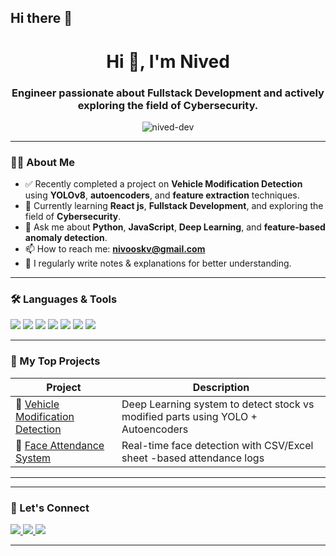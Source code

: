 ## Hi there 👋
<h1 align="center">Hi 👋, I'm Nived</h1>
<h3 align="center">Engineer passionate about Fullstack Development and actively exploring the field of Cybersecurity.</h3>

<p align="center">
  <img src="https://komarev.com/ghpvc/?username=nived-dev&label=Profile%20views&color=0e75b6&style=flat" alt="nived-dev" />
</p>

---

### 👨‍💻 About Me

- ✅ Recently completed a project on **Vehicle Modification Detection** using **YOLOv8**, **autoencoders**, and **feature extraction** techniques.
- 🌱 Currently learning **React js**, **Fullstack Development**, and exploring the field of **Cybersecurity**.
- 💬 Ask me about **Python**, **JavaScript**, **Deep Learning**, and **feature-based anomaly detection**.
- 📫 How to reach me: **nivooskv@gmail.com**
- 📝 I regularly write notes & explanations for better understanding.

---

### 🛠️ Languages & Tools

<p>
  <img src="https://img.shields.io/badge/Python-3670A0?style=for-the-badge&logo=python&logoColor=ffdd54"/>
  <img src="https://img.shields.io/badge/JavaScript-F0DB4F?style=for-the-badge&logo=javascript&logoColor=black"/>
   <img src="https://img.shields.io/badge/HTML5-e34c26?style=for-the-badge&logo=html5&logoColor=white"/>
  <img src="https://img.shields.io/badge/CSS3-264de4?style=for-the-badge&logo=css3&logoColor=white"/>
  <img src="https://img.shields.io/badge/Data%20Structures-ff6f61?style=for-the-badge"/>
  <img src="https://img.shields.io/badge/TensorFlow-FF6F00?style=for-the-badge&logo=tensorflow&logoColor=white"/>
  <img src="https://img.shields.io/badge/OpenCV-27338e?style=for-the-badge&logo=opencv&logoColor=white"/>
</p>

---

### 📂 My Top Projects

| Project | Description |
|--------|-------------|
| 🚗 [Vehicle Modification Detection](https://github.com/yourusername/vehicle-modification-detection) | Deep Learning system to detect stock vs modified parts using YOLO + Autoencoders |
| 🧠 [Face Attendance System](https://github.com/yourusername/face-attendance) | Real-time face detection with CSV/Excel sheet -based attendance logs |

---

---

### 🤝 Let's Connect

<p>
  <a href="https://linkedin.com/in/nivedkv" target="_blank">
    <img src="https://img.shields.io/badge/LinkedIn-blue?style=for-the-badge&logo=linkedin"/>
  </a>
  <a href="mailto:nivooskv@gmail.com" target="_blank">
    <img src="https://img.shields.io/badge/Gmail-red?style=for-the-badge&logo=gmail&logoColor=white"/>
  </a>
  <a href="https://github.com/nived-k2" target="_blank">
    <img src="https://img.shields.io/badge/GitHub-333?style=for-the-badge&logo=github&logoColor=white"/>
  </a>
</p>

---
